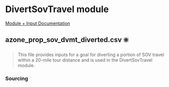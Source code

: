 # DivertSovTravel module

[Module + Input Documentation](https://github.com/VisionEval/VisionEval-Docs/blob/master/tutorials/verspm/Modules_and_Outputs.md/#divertsovtravel)


## azone_prop_sov_dvmt_diverted.csv ❇️

>This file provides inputs for a goal for diverting a portion of SOV travel within a 20-mile tour distance and is used in the DivertSovTravel module.

### Sourcing


